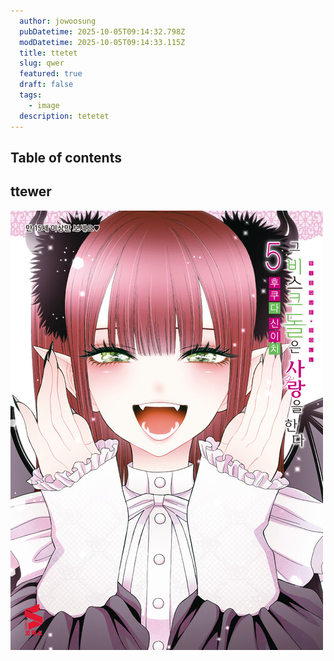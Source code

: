 ```yaml
---
  author: jowoosung
  pubDatetime: 2025-10-05T09:14:32.798Z
  modDatetime: 2025-10-05T09:14:33.115Z
  title: ttetet
  slug: qwer
  featured: true
  draft: false
  tags:
    - image
  description: tetetet
---
```

## Table of contents

## ttewer
![업로드 이미지](https://raw.githubusercontent.com/Oldentomato/astro-paper/main/src/data/images/1759655690189-ttt.png)
